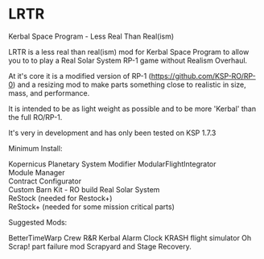 # LRTR
Kerbal Space Program - Less Real Than Real(ism)

LRTR is a less real than real(ism) mod for Kerbal Space Program to allow you to to play a Real Solar System RP-1 game without Realism Overhaul.

At it's core it is a modified version of RP-1 (https://github.com/KSP-RO/RP-0) and a resizing mod to make parts something close to realistic in size, mass, and performance.

It is intended to be as light weight as possible and to be more 'Kerbal' than the full RO/RP-1.

It's very in development and has only been tested on KSP 1.7.3

Minimum Install:

Kopernicus Planetary System Modifier 
ModularFlightIntegrator  
Module Manager   
Contract Configurator   
Custom Barn Kit - RO build 
Real Solar System               
ReStock (needed for Restock+)                      
ReStock+ (needed for some mission critical parts)

Suggested Mods:

BetterTimeWarp
Crew R&R
Kerbal Alarm Clock
KRASH flight simulator
Oh Scrap! part failure mod
Scrapyard and Stage Recovery.

